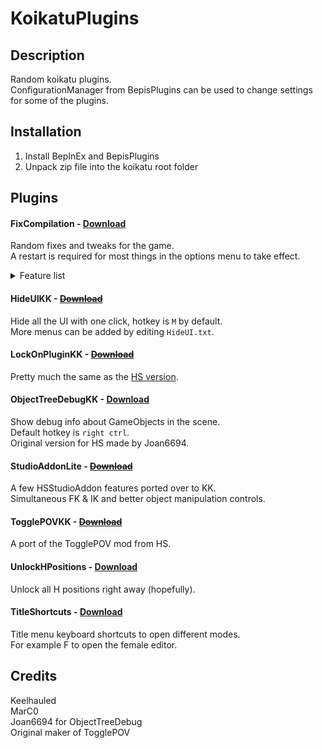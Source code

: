# KoikatuPlugins

## Description
Random koikatu plugins.  
ConfigurationManager from BepisPlugins can be used to change settings for some of the plugins.

## Installation
1. Install BepInEx and BepisPlugins
2. Unpack zip file into the koikatu root folder

## Plugins

#### FixCompilation - [Download](https://github.com/Keelhauled/KoikatuPlugins/releases/download/first/FixCompilation.v1.0.0.zip)
Random fixes and tweaks for the game.  
A restart is required for most things in the options menu to take effect.

<details><summary>Feature list</summary>

```
- Hide the cameratarget
- Fix exceptions in certain hair accessories
- Huge performance gains in chara maker
- Disable character name in maker
```
</details>

#### HideUIKK - [~~Download~~](https://github.com/Keelhauled/KoikatuPlugins/releases/download/first/HideUIKK.v1.0.0.zip)
Hide all the UI with one click, hotkey is `M` by default.  
More menus can be added by editing `HideUI.txt`.

#### LockOnPluginKK - [~~Download~~](https://github.com/Keelhauled/KoikatuPlugins/releases/download/first/LockOnPluginKK.v1.0.0.zip)
Pretty much the same as the [HS version](https://keelhauled.github.io/LockOnPlugin/).

#### ObjectTreeDebugKK - [Download](https://github.com/Keelhauled/KoikatuPlugins/releases/download/first/ObjectTreeDebugKK.v1.0.0.zip)
Show debug info about GameObjects in the scene.  
Default hotkey is `right ctrl`.  
Original version for HS made by Joan6694.

#### StudioAddonLite - [~~Download~~](https://github.com/Keelhauled/KoikatuPlugins/releases/download/first/StudioAddonLite.v1.0.0.zip)
A few HSStudioAddon features ported over to KK.  
Simultaneous FK & IK and better object manipulation controls.

#### TogglePOVKK - [~~Download~~](https://github.com/Keelhauled/KoikatuPlugins/releases/download/first/TogglePOVKK.v1.0.0.zip)
A port of the TogglePOV mod from HS.

#### UnlockHPositions - [Download](https://github.com/Keelhauled/KoikatuPlugins/releases/download/first/UnlockHPositions.v1.0.0.zip)
Unlock all H positions right away (hopefully).

#### TitleShortcuts - [Download](https://github.com/Keelhauled/KoikatuPlugins/releases/download/first/TitleShortcuts.v1.0.0.zip)
Title menu keyboard shortcuts to open different modes.  
For example F to open the female editor.

## Credits
Keelhauled  
MarC0  
Joan6694 for ObjectTreeDebug  
Original maker of TogglePOV
